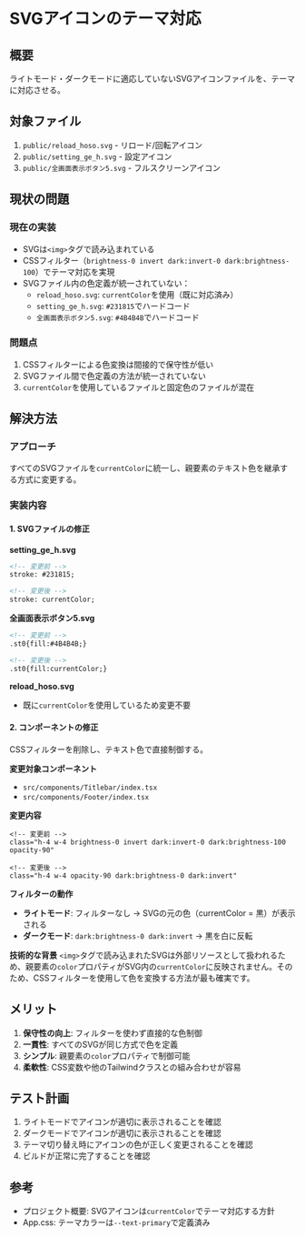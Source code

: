 # SVGアイコンのテーマ対応

## 概要

ライトモード・ダークモードに適応していないSVGアイコンファイルを、テーマに対応させる。

## 対象ファイル

1. `public/reload_hoso.svg` - リロード/回転アイコン
2. `public/setting_ge_h.svg` - 設定アイコン
3. `public/全画面表示ボタン5.svg` - フルスクリーンアイコン

## 現状の問題

### 現在の実装

- SVGは`<img>`タグで読み込まれている
- CSSフィルター（`brightness-0 invert dark:invert-0 dark:brightness-100`）でテーマ対応を実現
- SVGファイル内の色定義が統一されていない：
  - `reload_hoso.svg`: `currentColor`を使用（既に対応済み）
  - `setting_ge_h.svg`: `#231815`でハードコード
  - `全画面表示ボタン5.svg`: `#4B4B4B`でハードコード

### 問題点

1. CSSフィルターによる色変換は間接的で保守性が低い
2. SVGファイル間で色定義の方法が統一されていない
3. `currentColor`を使用しているファイルと固定色のファイルが混在

## 解決方法

### アプローチ

すべてのSVGファイルを`currentColor`に統一し、親要素のテキスト色を継承する方式に変更する。

### 実装内容

#### 1. SVGファイルの修正

**setting_ge_h.svg**
```svg
<!-- 変更前 -->
stroke: #231815;

<!-- 変更後 -->
stroke: currentColor;
```

**全画面表示ボタン5.svg**
```svg
<!-- 変更前 -->
.st0{fill:#4B4B4B;}

<!-- 変更後 -->
.st0{fill:currentColor;}
```

**reload_hoso.svg**
- 既に`currentColor`を使用しているため変更不要

#### 2. コンポーネントの修正

CSSフィルターを削除し、テキスト色で直接制御する。

**変更対象コンポーネント**
- `src/components/Titlebar/index.tsx`
- `src/components/Footer/index.tsx`

**変更内容**
```tsx
<!-- 変更前 -->
class="h-4 w-4 brightness-0 invert dark:invert-0 dark:brightness-100 opacity-90"

<!-- 変更後 -->
class="h-4 w-4 opacity-90 dark:brightness-0 dark:invert"
```

**フィルターの動作**
- **ライトモード**: フィルターなし → SVGの元の色（currentColor = 黒）が表示される
- **ダークモード**: `dark:brightness-0 dark:invert` → 黒を白に反転

**技術的な背景**
`<img>`タグで読み込まれたSVGは外部リソースとして扱われるため、親要素の`color`プロパティがSVG内の`currentColor`に反映されません。そのため、CSSフィルターを使用して色を変換する方法が最も確実です。

## メリット

1. **保守性の向上**: フィルターを使わず直接的な色制御
2. **一貫性**: すべてのSVGが同じ方式で色を定義
3. **シンプル**: 親要素の`color`プロパティで制御可能
4. **柔軟性**: CSS変数や他のTailwindクラスとの組み合わせが容易

## テスト計画

1. ライトモードでアイコンが適切に表示されることを確認
2. ダークモードでアイコンが適切に表示されることを確認
3. テーマ切り替え時にアイコンの色が正しく変更されることを確認
4. ビルドが正常に完了することを確認

## 参考

- プロジェクト概要: SVGアイコンは`currentColor`でテーマ対応する方針
- App.css: テーマカラーは`--text-primary`で定義済み
